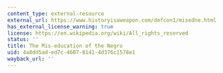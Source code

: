 ```yaml
---
content_type: external-resource
external_url: https://www.historyisaweapon.com/defcon1/misedne.html
has_external_license_warning: true
license: https://en.wikipedia.org/wiki/All_rights_reserved
status: ''
title: The Mis-education of the Negro
uid: 4a8dd5ad-ed7c-4607-8141-4d376c1578e1
wayback_url: ''
---
```

